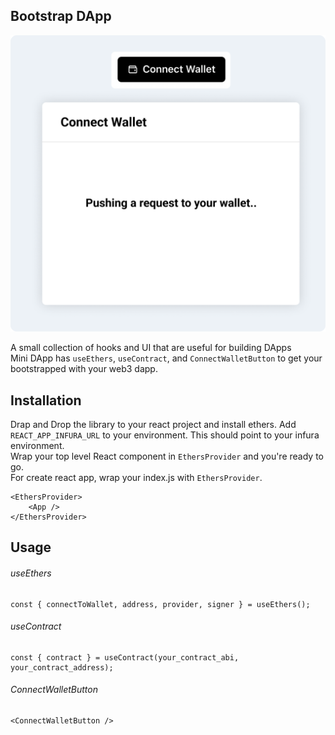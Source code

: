 ## Bootstrap DApp

![Component image](/public/bootstrapdapp.png)

A small collection of hooks and UI that are useful for building DApps <br /> Mini DApp has `useEthers`, `useContract`, and `ConnectWalletButton` to get your bootstrapped with your web3 dapp. <br />

## Installation

Drap and Drop the library to your react project and install ethers. Add `REACT_APP_INFURA_URL` to your environment. This should point to your infura environment. <br /> Wrap your top level React component in `EthersProvider` and you're ready to go. <br /> For create react app, wrap your index.js with `EthersProvider`.

```
<EthersProvider>
    <App />
</EthersProvider>
```

## Usage

###### useEthers

```
const { connectToWallet, address, provider, signer } = useEthers();
```

###### useContract

```
const { contract } = useContract(your_contract_abi, your_contract_address);
```

###### ConnectWalletButton

```
<ConnectWalletButton />
```
